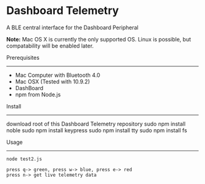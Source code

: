 Dashboard Telemetry
===================

A BLE central interface for the Dashboard Peripheral

__Note:__ Mac OS X is currently the only supported OS. Linux is possible, but compatability will be enabled later.

Prerequisites
_____________

* Mac Computer with Bluetooth 4.0
* Mac OSX (Tested with 10.9.2)
* DashBoard
* npm from Node.js

Install
_______
download root of this Dashboard Telemetry repository
    sudo npm install noble
    sudo npm install keypress
    sudo npm install tty
    sudo npm install fs

Usage
_____
    node test2.js 
    
    press q-> green, press w-> blue, press e-> red
    press n-> get live telemetry data    

